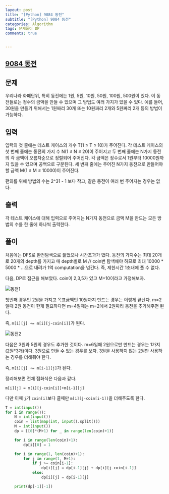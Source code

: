 ```yaml
---
layout: post
title: "[Python] 9084 동전"
subtitle: "[Python] 9084 동전"
categories: Algorithm
tags: 문제풀이 DP
comments: true


---
```

## [9084 동전](https://www.acmicpc.net/problem/9084)

## 문제
우리나라 화폐단위, 특히 동전에는 1원, 5원, 10원, 50원, 100원, 500원이 있다. 이 동전들로는 정수의 금액을 만들 수 있으며 그 방법도 여러 가지가 있을 수 있다. 예를 들어, 30원을 만들기 위해서는 1원짜리 30개 또는 10원짜리 2개와 5원짜리 2개 등의 방법이 가능하다.

## 입력

입력의 첫 줄에는 테스트 케이스의 개수 T(1 ≤ T ≤ 10)가 주어진다. 각 테스트 케이스의 첫 번째 줄에는 동전의 가지 수 N(1 ≤ N ≤ 20)이 주어지고 두 번째 줄에는 N가지 동전의 각 금액이 오름차순으로 정렬되어 주어진다. 각 금액은 정수로서 1원부터 10000원까지 있을 수 있으며 공백으로 구분된다. 세 번째 줄에는 주어진 N가지 동전으로 만들어야 할 금액 M(1 ≤ M ≤ 10000)이 주어진다.

편의를 위해 방법의 수는 2^31 - 1 보다 작고, 같은 동전이 여러 번 주어지는 경우는 없다.

## 출력

각 테스트 케이스에 대해 입력으로 주어지는 N가지 동전으로 금액 M을 만드는 모든 방법의 수를 한 줄에 하나씩 출력한다.

## 풀이

처음에는 DFS로 완전탐색으로 풀었으나 시간초과가 떴다. 동전의 가지수는 최대 20개로 20개의 depth를 가지고 매 depth별로 M // coin번 탐색해야 하므로 최대 10000 * 5000 * ...으로 내려가 1억 computation을 넘긴다. 즉, 제한시간 1초내에 풀 수 없다.

다음, DP로 접근을 해보았다. coin이 2,3,5가 있고 M=10이라고 가정해보자.

![동전1](https://bernard-choi.github.io/assets/img/post_img/동전1.jpg)

 첫번째 경우인 2원을 가지고 목표금액인 10원까지 만드는 경우는 이렇게 끝난다. m=2일때 2원 동전이 한개 필요하다면 m=4일때는 m=2에서 2원짜리 동전을 추가해주면 된다.

 즉, `m[i][j] += m[i][j-coin[i]]`가 된다.

![동전2](https://bernard-choi.github.io/assets/img/post_img/동전2.jpg)

다음은 3원과 5원의 경우도 추가한 것이다. m=6일때 2원으로만 만드는 경우는 1가지(2원*3개)이다. 3원으로 만들 수 있는 경우를 보자. 3원을 사용하지 않는 2원만 사용하는 경우를 더해줘야 한다.

즉, `m[i][j] += m[i-1][j]`가 된다.

정리해보면 전체 점화식은 다음과 같다.

```
m[i][j] = m[i][j-coin[i]]+m[i-1][j]
```

다만 이때 `j`가 `coin[i]`보다 클때만 `m[i][j-coin[i-1]]`을 더해주도록 한다.

```python
T = int(input())
for i in range(T):
    N = int(input())
    coin = list(map(int, input().split()))
    M = int(input())
    dp = [[0]*(M+1) for _ in range(len(coin)+1)]

    for i in range(len(coin)+1):
        dp[i][0] = 1

    for i in range(1, len(coin)+1):
        for j in range(1, M+1):
            if j >= coin[i-1]:
                dp[i][j] = dp[i-1][j] + dp[i][j-coin[i-1]]
            else:
                dp[i][j] = dp[i-1][j]

    print(dp[-1][-1])
```
